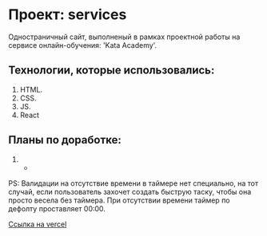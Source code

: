 # Проект: services

Одностраничный сайт, выполненый в рамках проектной работы на сервисе онлайн-обучения: 'Kata Academy'.

## Технологии, которые использовались:

1. HTML.
2. CSS.
3. JS.
4. React

## Планы по доработке:

1. -

PS: Валидации на отсутствие времени в таймере нет специально, на тот случай, если пользователь захочет создать быструю таску, чтобы она просто весела без таймера. При отсутствии времени таймер по дефолту проставляет 00:00.

[Ссылка на vercel](https://my-app-chi-ruby.vercel.app/)
